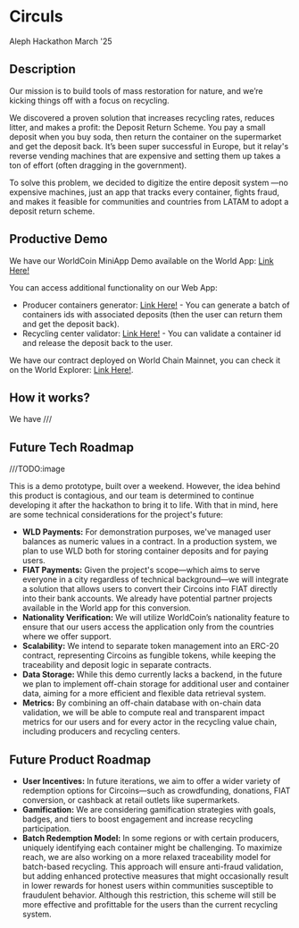 # Circuls

Aleph Hackathon March '25

## Description

Our mission is to build tools of mass restoration for nature, and we’re kicking things off with a focus on recycling.

We discovered a proven solution that increases recycling rates, reduces litter, and makes a profit: the Deposit Return Scheme. You pay a small deposit when you buy soda, then return the container on the supermarket and get the deposit back. It’s been super successful in Europe, but it relay's reverse vending machines that are expensive and setting them up takes a ton of effort (often dragging in the government).

To solve this problem, we decided to digitize the entire deposit system —no expensive machines, just an app that tracks every container, fights fraud, and makes it feasible for communities and countries from LATAM to adopt a deposit return scheme.

## Productive Demo

We have our WorldCoin MiniApp Demo available on the World App: [Link Here!](///TODOLINK)

You can access additional functionality on our Web App:

- Producer containers generator: [Link Here!](///TODOLINK) - You can generate a batch of containers ids with associated deposits (then the user can return them and get the deposit back).
- Recycling center validator: [Link Here!](///TODOLINK) - You can validate a container id and release the deposit back to the user.

We have our contract deployed on World Chain Mainnet, you can check it on the World Explorer: [Link Here!](///TODOLINK).

## How it works?

We have ///

## Future Tech Roadmap

///TODO:image

This is a demo prototype, built over a weekend. However, the idea behind this product is contagious, and our team is determined to continue developing it after the hackathon to bring it to life. With that in mind, here are some technical considerations for the project's future:

- **WLD Payments:** For demonstration purposes, we've managed user balances as numeric values in a contract. In a production system, we plan to use WLD both for storing container deposits and for paying users.
- **FIAT Payments:** Given the project's scope—which aims to serve everyone in a city regardless of technical background—we will integrate a solution that allows users to convert their Circoins into FIAT directly into their bank accounts. We already have potential partner projects available in the World app for this conversion.
- **Nationality Verification:** We will utilize WorldCoin’s nationality feature to ensure that our users access the application only from the countries where we offer support.
- **Scalability:** We intend to separate token management into an ERC-20 contract, representing Circoins as fungible tokens, while keeping the traceability and deposit logic in separate contracts.
- **Data Storage:** While this demo currently lacks a backend, in the future we plan to implement off-chain storage for additional user and container data, aiming for a more efficient and flexible data retrieval system.
- **Metrics:** By combining an off-chain database with on-chain data validation, we will be able to compute real and transparent impact metrics for our users and for every actor in the recycling value chain, including producers and recycling centers.

## Future Product Roadmap

- **User Incentives:** In future iterations, we aim to offer a wider variety of redemption options for Circoins—such as crowdfunding, donations, FIAT conversion, or cashback at retail outlets like supermarkets.
- **Gamification:** We are considering gamification strategies with goals, badges, and tiers to boost engagement and increase recycling participation.
- **Batch Redemption Model:** In some regions or with certain producers, uniquely identifying each container might be challenging. To maximize reach, we are also working on a more relaxed traceability model for batch-based recycling. This approach will ensure anti-fraud validation, but adding enhanced protective measures that might occasionally result in lower rewards for honest users within communities susceptible to fraudulent behavior. Although this restriction, this scheme will still be more effective and profittable for the users than the current recycling system.

